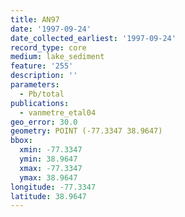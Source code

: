 ```yaml
---
title: AN97
date: '1997-09-24'
date_collected_earliest: '1997-09-24'
record_type: core
medium: lake_sediment
feature: '255'
description: ''
parameters:
  - Pb/total
publications:
  - vanmetre_etal04
geo_error: 30.0
geometry: POINT (-77.3347 38.9647)
bbox:
  xmin: -77.3347
  ymin: 38.9647
  xmax: -77.3347
  ymax: 38.9647
longitude: -77.3347
latitude: 38.9647
---
```

